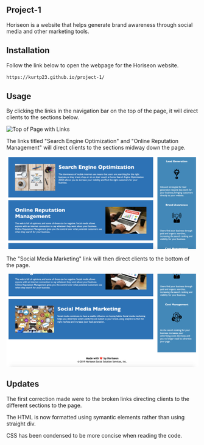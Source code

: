 ## Project-1

Horiseon is a website that helps generate brand awareness through social media and other marketing tools. 

## Installation

Follow the link below to open the webpage for the Horiseon website.

```bash
https://kurtp23.github.io/project-1/
```

## Usage 

By clicking the links in the navigation bar on the top of the page, it will direct clients to the sections below.


![Top of Page with Links](https://github.com/rhowe20/Horiseon/blob/main/images/top-page.png)

The links titled "Search Engine Optimization" and "Online Reputation Management" will direct clients to the sections midway down the page.

![Links to Search Engine Optimization and Online Reputation Management](https://github.com/rhowe20/Horiseon/blob/main/images/mid-section.png) 

The "Social Media Marketing" link will then direct clients to the bottom of the page.

![Link to Social Media Marketing](https://github.com/rhowe20/Horiseon/blob/main/images/bottom-of-page.png)

## Updates

The first correction made were to the broken links directing clients to the different sections to the page. 

The HTML is now formatted using symantic elements rather than using straight div.

CSS has been condensed to be more concise when reading the code.
